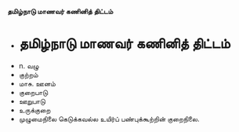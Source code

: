 **தமிழ்நாடு மாணவர் கணினித் திட்டம்**
- # தமிழ்நாடு மாணவர் கணினித் திட்டம்
- n. வழு
- குற்றம்
- மாசு. ஊனம்
- குறைபாடு
- ஊறுபாடு
- உருக்குறை
- முழுமைநிலை கெடுக்கவல்ல உயிர்ப் பண்புக்கூற்றின் குறைநிலை.

